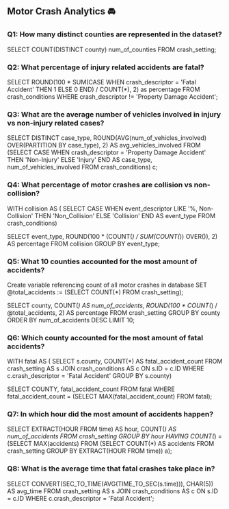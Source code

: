 ## Motor Crash Analytics 🚘

### Q1: How many distinct counties are represented in the dataset?
SELECT 
	COUNT(DISTINCT county) num_of_counties
FROM crash_setting;


### Q2: What percentage of injury related accidents are fatal? 
SELECT 
	ROUND(100 * SUM(CASE WHEN crash_descriptor = 'Fatal Accident' THEN 1 ELSE 0 END) / COUNT(*), 2) as percentage
FROM crash_conditions 
WHERE crash_descriptor != 'Property Damage Accident';


### Q3: What are the average number of vehicles involved in injury vs non-injury related cases? 
SELECT 
	DISTINCT case_type,
    ROUND(AVG(num_of_vehicles_involved) OVER(PARTITION BY case_type), 2) AS avg_vehicles_involved
FROM (SELECT 
		CASE 
			WHEN crash_descriptor = 'Property Damage Accident' THEN 'Non-Injury'
            ELSE 'Injury'
		END AS case_type,
		num_of_vehicles_involved
	FROM crash_conditions) c;


### Q4: What percentage of motor crashes are collision vs non-collision? 
WITH collision AS (
	SELECT
		CASE
			WHEN event_descriptor LIKE '%, Non-Collision' THEN 'Non_Collision'
            ELSE 'Collision'
		END AS event_type
	FROM crash_conditions) 

SELECT 
	event_type,
	ROUND(100 * (COUNT(*) / SUM(COUNT(*)) OVER()), 2) AS percentage
FROM collision 
GROUP BY event_type;
        

### Q5: What 10 counties accounted for the most amount of accidents? 
 Create variable referencing count of all motor crashes in database
SET @total_accidents := (SELECT 
							COUNT(*) FROM crash_setting);

SELECT 
	county,
    COUNT(*) AS num_of_accidents,
    ROUND(100 * COUNT(*) / @total_accidents, 2) AS percentage
FROM crash_setting
GROUP BY county
ORDER BY num_of_accidents DESC
LIMIT 10;
    

### Q6: Which county accounted for the most amount of fatal accidents? 
WITH fatal AS (
	SELECT
		s.county,
        COUNT(*) AS fatal_accident_count
	FROM crash_setting AS s
    JOIN crash_conditions AS c
		ON s.ID = c.ID
	WHERE c.crash_descriptor = 'Fatal Accident'
    GROUP BY s.county)

SELECT
	COUNTY,
    fatal_accident_count
FROM fatal
WHERE fatal_accident_count = (SELECT MAX(fatal_accident_count)
								FROM fatal);
                                

### Q7: In which hour did the most amount of accidents happen? 
SELECT
	EXTRACT(HOUR FROM time) AS hour,
    COUNT(*) AS num_of_accidents
FROM crash_setting
GROUP BY hour
HAVING COUNT(*) = (SELECT MAX(accidents) FROM 
					(SELECT COUNT(*) AS accidents
						FROM crash_setting 
                        GROUP BY EXTRACT(HOUR FROM time)) a);
                        
                        
### Q8: What is the average time that fatal crashes take place in?
SELECT
	CONVERT(SEC_TO_TIME(AVG(TIME_TO_SEC(s.time))), CHAR(5)) AS avg_time
    FROM crash_setting AS s
    JOIN crash_conditions AS c
		ON s.ID = c.ID
	WHERE c.crash_descriptor = 'Fatal Accident';
